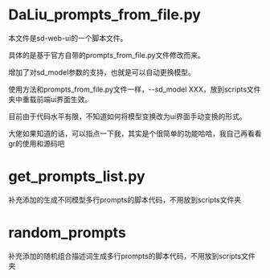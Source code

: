 # DaLiu_prompts_from_file.py

本文件是sd-web-ui的一个脚本文件。

具体的是基于官方自带的prompts_from_file.py文件修改而来。

增加了对sd_model参数的支持，也就是可以自动更换模型。

使用方法和prompts_from_file.py文件一样，--sd_model XXX，放到scripts文件夹中重载前端ui界面生效。

目前由于代码水平有限，不知道如何将模型变换改为ui界面手动变换的形式。

大佬如果知道的话，可以指点一下我，其实是个很简单的功能哈哈，我自己再看看gr的使用和源码吧

# get_prompts_list.py
补充添加的生成不同模型多行prompts的脚本代码，不用放到scripts文件夹

# random_prompts
补充添加的随机组合描述词生成多行prompts的脚本代码，不用放到scripts文件夹

